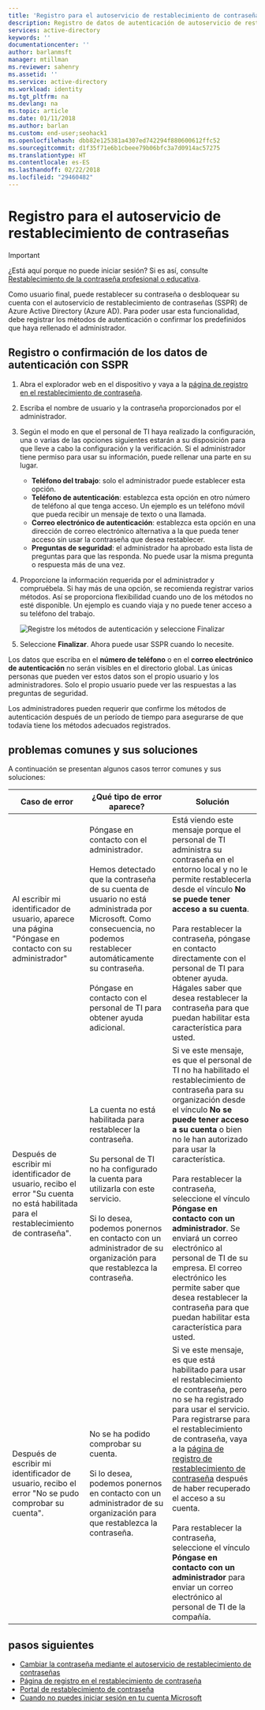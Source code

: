 ```yaml
---
title: 'Registro para el autoservicio de restablecimiento de contraseña: Azure Active Directory'
description: Registro de datos de autenticación de autoservicio de restablecimiento de contraseña de Azure AD
services: active-directory
keywords: ''
documentationcenter: ''
author: barlanmsft
manager: mtillman
ms.reviewer: sahenry
ms.assetid: ''
ms.service: active-directory
ms.workload: identity
ms.tgt_pltfrm: na
ms.devlang: na
ms.topic: article
ms.date: 01/11/2018
ms.author: barlan
ms.custom: end-user;seohack1
ms.openlocfilehash: dbb82e125381a4307ed742294f880600612ffc52
ms.sourcegitcommit: d1f35f71e6b1cbeee79b06bfc3a7d0914ac57275
ms.translationtype: HT
ms.contentlocale: es-ES
ms.lasthandoff: 02/22/2018
ms.locfileid: "29460482"
---
```

# <a name="register-for-self-service-password-reset"></a>Registro para el autoservicio de restablecimiento de contraseñas

> [!IMPORTANT]
> ¿Está aquí porque no puede iniciar sesión? Si es así, consulte [Restablecimiento de la contraseña profesional o educativa](active-directory-passwords-update-your-own-password.md).

Como usuario final, puede restablecer su contraseña o desbloquear su cuenta con el autoservicio de restablecimiento de contraseñas (SSPR) de Azure Active Directory (Azure AD). Para poder usar esta funcionalidad, debe registrar los métodos de autenticación o confirmar los predefinidos que haya rellenado el administrador.

## <a name="register-or-confirm-authentication-data-with-sspr"></a>Registro o confirmación de los datos de autenticación con SSPR

1. Abra el explorador web en el dispositivo y vaya a la [página de registro en el restablecimiento de contraseña](https://aka.ms/ssprsetup).
2. Escriba el nombre de usuario y la contraseña proporcionados por el administrador.
3. Según el modo en que el personal de TI haya realizado la configuración, una o varias de las opciones siguientes estarán a su disposición para que lleve a cabo la configuración y la verificación. Si el administrador tiene permiso para usar su información, puede rellenar una parte en su lugar.
    * **Teléfono del trabajo**: solo el administrador puede establecer esta opción.
    * **Teléfono de autenticación**: establezca esta opción en otro número de teléfono al que tenga acceso. Un ejemplo es un teléfono móvil que pueda recibir un mensaje de texto o una llamada.
    * **Correo electrónico de autenticación**: establezca esta opción en una dirección de correo electrónico alternativa a la que pueda tener acceso sin usar la contraseña que desea restablecer.
    * **Preguntas de seguridad**: el administrador ha aprobado esta lista de preguntas para que las responda. No puede usar la misma pregunta o respuesta más de una vez.
4. Proporcione la información requerida por el administrador y compruébela. Si hay más de una opción, se recomienda registrar varios métodos. Así se proporciona flexibilidad cuando uno de los métodos no esté disponible. Un ejemplo es cuando viaja y no puede tener acceso a su teléfono del trabajo.

    ![Registre los métodos de autenticación y seleccione Finalizar][Register]

5. Seleccione **Finalizar**. Ahora puede usar SSPR cuando lo necesite.

Los datos que escriba en el **número de teléfono** o en el **correo electrónico de autenticación** no serán visibles en el directorio global. Las únicas personas que pueden ver estos datos son el propio usuario y los administradores. Solo el propio usuario puede ver las respuestas a las preguntas de seguridad.

Los administradores pueden requerir que confirme los métodos de autenticación después de un período de tiempo para asegurarse de que todavía tiene los métodos adecuados registrados.

## <a name="common-problems-and-their-solutions"></a>problemas comunes y sus soluciones

 A continuación se presentan algunos casos terror comunes y sus soluciones:

| Caso de error| ¿Qué tipo de error aparece?| Solución |
| --- | --- | --- |
| Al escribir mi identificador de usuario, aparece una página "Póngase en contacto con su administrador" | Póngase en contacto con el administrador. <br> <br> Hemos detectado que la contraseña de su cuenta de usuario no está administrada por Microsoft. Como consecuencia, no podemos restablecer automáticamente su contraseña. <br> <br> Póngase en contacto con el personal de TI para obtener ayuda adicional. | Está viendo este mensaje porque el personal de TI administra su contraseña en el entorno local y no le permite restablecerla desde el vínculo **No se puede tener acceso a su cuenta**. <br> <br> Para restablecer la contraseña, póngase en contacto directamente con el personal de TI para obtener ayuda. Hágales saber que desea restablecer la contraseña para que puedan habilitar esta característica para usted.|
| Después de escribir mi identificador de usuario, recibo el error "Su cuenta no está habilitada para el restablecimiento de contraseña". | La cuenta no está habilitada para restablecer la contraseña. <br> <br> Su personal de TI no ha configurado la cuenta para utilizarla con este servicio. <br> <br> Si lo desea, podemos ponernos en contacto con un administrador de su organización para que restablezca la contraseña. | Si ve este mensaje, es que el personal de TI no ha habilitado el restablecimiento de contraseña para su organización desde el vínculo **No se puede tener acceso a su cuenta** o bien no le han autorizado para usar la característica. <br> <br> Para restablecer la contraseña, seleccione el vínculo **Póngase en contacto con un administrador**. Se enviará un correo electrónico al personal de TI de su empresa. El correo electrónico les permite saber que desea restablecer la contraseña para que puedan habilitar esta característica para usted. |
| Después de escribir mi identificador de usuario, recibo el error "No se pudo comprobar su cuenta". | No se ha podido comprobar su cuenta. <br> <br> Si lo desea, podemos ponernos en contacto con un administrador de su organización para que restablezca la contraseña. | Si ve este mensaje, es que está habilitado para usar el restablecimiento de contraseña, pero no se ha registrado para usar el servicio. Para registrarse para el restablecimiento de contraseña, vaya a la [página de registro de restablecimiento de contraseña](https://aka.ms/ssprsetup) después de haber recuperado el acceso a su cuenta. <br> <br> Para restablecer la contraseña, seleccione el vínculo **Póngase en contacto con un administrador** para enviar un correo electrónico al personal de TI de la compañía. |

## <a name="next-steps"></a>pasos siguientes

* [Cambiar la contraseña mediante el autoservicio de restablecimiento de contraseñas](active-directory-passwords-update-your-own-password.md)
* [Página de registro en el restablecimiento de contraseña](https://aka.ms/ssprsetup)
* [Portal de restablecimiento de contraseña](https://passwordreset.microsoftonline.com/)
* [Cuando no puedes iniciar sesión en tu cuenta Microsoft](https://support.microsoft.com/help/12429/microsoft-account-sign-in-cant)

[Register]: ./media/active-directory-passwords-reset-register/register-2-methods.png "Página de registro en el restablecimiento de contraseña que muestra los métodos registrados y botón Finalizar"

